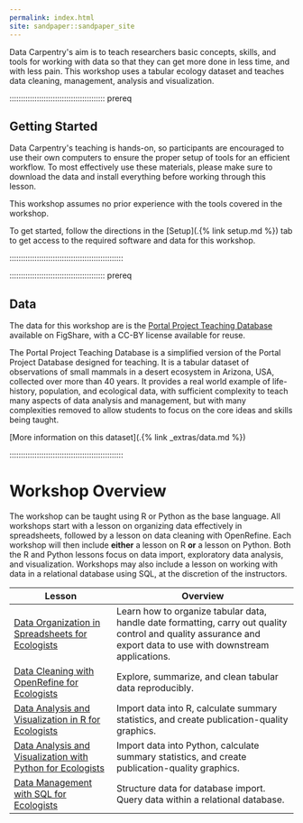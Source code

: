 ```yaml
---
permalink: index.html
site: sandpaper::sandpaper_site
---
```


Data Carpentry's aim is to teach researchers basic concepts, skills, and tools for working with data so that they can get more done in less time, and with less pain. This workshop uses a tabular ecology dataset and teaches data cleaning, management, analysis and visualization.

::::::::::::::::::::::::::::::::::::::::::  prereq

## Getting Started

Data Carpentry's teaching is hands-on, so participants are encouraged to use
their own computers to ensure the proper setup of tools for an efficient
workflow. To most effectively use these materials, please make sure to download
the data and install everything before working through this lesson.

This workshop assumes no prior experience with the tools covered in the workshop.

To get started, follow the directions in the [Setup](.{% link setup.md %}) tab to
get access to the required software and data for this workshop.


::::::::::::::::::::::::::::::::::::::::::::::::::

::::::::::::::::::::::::::::::::::::::::::  prereq

## Data

The data for this workshop are is the [Portal Project Teaching Database](https://figshare.com/articles/Portal_Project_Teaching_Database/1314459) available on FigShare, with a CC-BY license available for reuse.

The Portal Project Teaching Database is a simplified version of the Portal
Project Database designed for teaching. It is a tabular dataset of observations
of small mammals in a desert ecosystem in Arizona, USA, collected over more than 40 years.
It provides a real world example of
life-history, population, and ecological data, with sufficient complexity to
teach many aspects of data analysis and management, but with many complexities
removed to allow students to focus on the core ideas and skills being taught.

[More information on this dataset](.{% link \_extras/data.md %})


::::::::::::::::::::::::::::::::::::::::::::::::::

# Workshop Overview

The workshop can be taught using R or Python as the base language. All workshops start with a lesson on organizing data effectively in
spreadsheets, followed by a lesson on data cleaning with OpenRefine. Each workshop will then include **either** a lesson on R **or** a
lesson on Python. Both the R and Python lessons focus on data import, exploratory data analysis, and visualization. Workshops may also
include a lesson on working with data in a relational database using SQL, at the discretion of the instructors.

| Lesson | Overview                                                                                                                                                         | 
| ------ | ---------------------------------------------------------------------------------------------------------------------------------------------------------------- |
| [Data Organization in Spreadsheets for Ecologists](https://datacarpentry.org/spreadsheet-ecology-lesson/)       | Learn how to organize tabular data, handle date formatting, carry out quality control and quality assurance and export data to use with downstream applications. | 
| [Data Cleaning with OpenRefine for Ecologists	](https://datacarpentry.org/OpenRefine-ecology-lesson/)       | Explore, summarize, and clean tabular data reproducibly.                                                                                                         | 
| [Data Analysis and Visualization in R for Ecologists](https://datacarpentry.org/R-ecology-lesson/)       | Import data into R, calculate summary statistics, and create publication-quality graphics.                                                                       | 
| [Data Analysis and Visualization with Python for Ecologists](https://datacarpentry.org/python-ecology-lesson/)       | Import data into Python, calculate summary statistics, and create publication-quality graphics.                                                                  | 
| [Data Management with SQL for Ecologists	](https://datacarpentry.org/sql-ecology-lesson/)       | Structure data for database import. Query data within a relational database.                                                                                     | 


